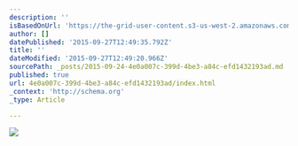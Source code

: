 ```yaml
---
description: ''
isBasedOnUrl: 'https://the-grid-user-content.s3-us-west-2.amazonaws.com/b6121062-1d1b-425e-89f8-f2482a3d00ac.png'
author: []
datePublished: '2015-09-27T12:49:35.792Z'
title: ''
dateModified: '2015-09-27T12:49:20.966Z'
sourcePath: _posts/2015-09-24-4e0a007c-399d-4be3-a84c-efd1432193ad.md
published: true
url: 4e0a007c-399d-4be3-a84c-efd1432193ad/index.html
_context: 'http://schema.org'
_type: Article

---
```

![](https://the-grid-user-content.s3-us-west-2.amazonaws.com/b6121062-1d1b-425e-89f8-f2482a3d00ac.png)
